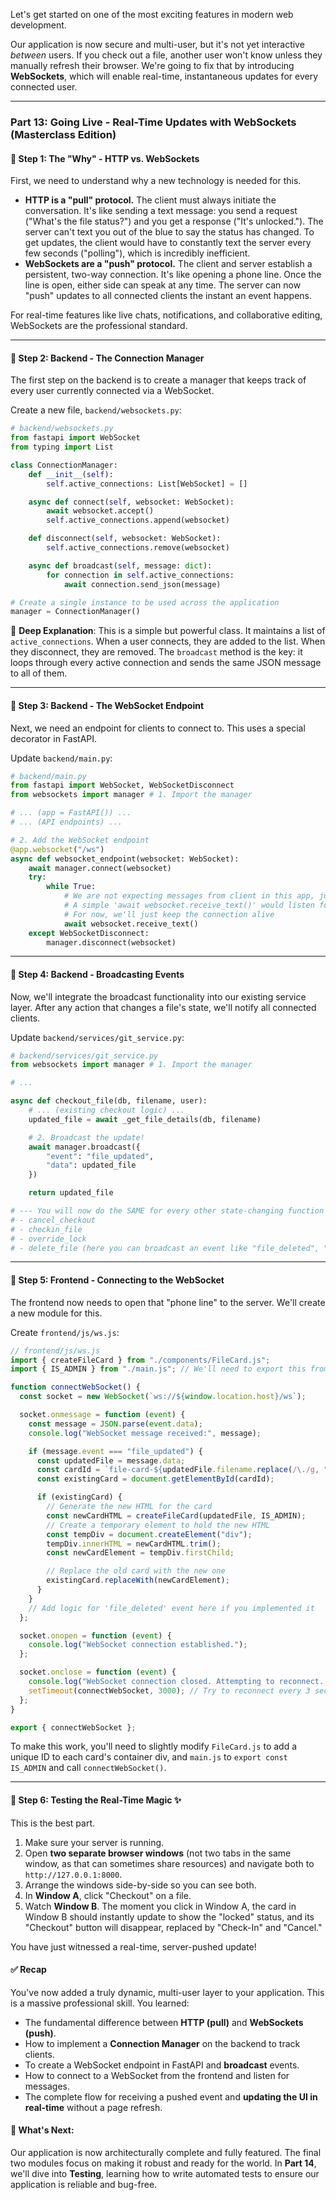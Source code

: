 Let's get started on one of the most exciting features in modern web development.

Our application is now secure and multi-user, but it's not yet interactive _between_ users. If you check out a file, another user won't know unless they manually refresh their browser. We're going to fix that by introducing **WebSockets**, which will enable real-time, instantaneous updates for every connected user.

---

### **Part 13: Going Live - Real-Time Updates with WebSockets (Masterclass Edition)**

#### **🚩 Step 1: The "Why" - HTTP vs. WebSockets**

First, we need to understand why a new technology is needed for this.

- **HTTP is a "pull" protocol.** The client must always initiate the conversation. It's like sending a text message: you send a request ("What's the file status?") and you get a response ("It's unlocked."). The server can't text you out of the blue to say the status has changed. To get updates, the client would have to constantly text the server every few seconds ("polling"), which is incredibly inefficient.
- **WebSockets are a "push" protocol.** The client and server establish a persistent, two-way connection. It's like opening a phone line. Once the line is open, either side can speak at any time. The server can now "push" updates to all connected clients the instant an event happens.

For real-time features like live chats, notifications, and collaborative editing, WebSockets are the professional standard.

---

#### **🚩 Step 2: Backend - The Connection Manager**

The first step on the backend is to create a manager that keeps track of every user currently connected via a WebSocket.

Create a new file, `backend/websockets.py`:

```python
# backend/websockets.py
from fastapi import WebSocket
from typing import List

class ConnectionManager:
    def __init__(self):
        self.active_connections: List[WebSocket] = []

    async def connect(self, websocket: WebSocket):
        await websocket.accept()
        self.active_connections.append(websocket)

    def disconnect(self, websocket: WebSocket):
        self.active_connections.remove(websocket)

    async def broadcast(self, message: dict):
        for connection in self.active_connections:
            await connection.send_json(message)

# Create a single instance to be used across the application
manager = ConnectionManager()
```

🔎 **Deep Explanation**: This is a simple but powerful class. It maintains a list of `active_connections`. When a user connects, they are added to the list. When they disconnect, they are removed. The `broadcast` method is the key: it loops through every active connection and sends the same JSON message to all of them.

---

#### **🚩 Step 3: Backend - The WebSocket Endpoint**

Next, we need an endpoint for clients to connect to. This uses a special decorator in FastAPI.

Update `backend/main.py`:

```python
# backend/main.py
from fastapi import WebSocket, WebSocketDisconnect
from websockets import manager # 1. Import the manager

# ... (app = FastAPI()) ...
# ... (API endpoints) ...

# 2. Add the WebSocket endpoint
@app.websocket("/ws")
async def websocket_endpoint(websocket: WebSocket):
    await manager.connect(websocket)
    try:
        while True:
            # We are not expecting messages from client in this app, just broadcasting
            # A simple 'await websocket.receive_text()' would listen for messages
            # For now, we'll just keep the connection alive
            await websocket.receive_text()
    except WebSocketDisconnect:
        manager.disconnect(websocket)
```

---

#### **🚩 Step 4: Backend - Broadcasting Events**

Now, we'll integrate the broadcast functionality into our existing service layer. After any action that changes a file's state, we'll notify all connected clients.

Update `backend/services/git_service.py`:

```python
# backend/services/git_service.py
from websockets import manager # 1. Import the manager

# ...

async def checkout_file(db, filename, user):
    # ... (existing checkout logic) ...
    updated_file = await _get_file_details(db, filename)

    # 2. Broadcast the update!
    await manager.broadcast({
        "event": "file_updated",
        "data": updated_file
    })

    return updated_file

# --- You will now do the SAME for every other state-changing function ---
# - cancel_checkout
# - checkin_file
# - override_lock
# - delete_file (here you can broadcast an event like "file_deleted", "data": {"filename": "..."})
```

---

#### **🚩 Step 5: Frontend - Connecting to the WebSocket**

The frontend now needs to open that "phone line" to the server. We'll create a new module for this.

Create `frontend/js/ws.js`:

```javascript
// frontend/js/ws.js
import { createFileCard } from "./components/FileCard.js";
import { IS_ADMIN } from "./main.js"; // We'll need to export this from main.js

function connectWebSocket() {
  const socket = new WebSocket(`ws://${window.location.host}/ws`);

  socket.onmessage = function (event) {
    const message = JSON.parse(event.data);
    console.log("WebSocket message received:", message);

    if (message.event === "file_updated") {
      const updatedFile = message.data;
      const cardId = `file-card-${updatedFile.filename.replace(/\./g, "-")}`;
      const existingCard = document.getElementById(cardId);

      if (existingCard) {
        // Generate the new HTML for the card
        const newCardHTML = createFileCard(updatedFile, IS_ADMIN);
        // Create a temporary element to hold the new HTML
        const tempDiv = document.createElement("div");
        tempDiv.innerHTML = newCardHTML.trim();
        const newCardElement = tempDiv.firstChild;

        // Replace the old card with the new one
        existingCard.replaceWith(newCardElement);
      }
    }
    // Add logic for 'file_deleted' event here if you implemented it
  };

  socket.onopen = function (event) {
    console.log("WebSocket connection established.");
  };

  socket.onclose = function (event) {
    console.log("WebSocket connection closed. Attempting to reconnect...");
    setTimeout(connectWebSocket, 3000); // Try to reconnect every 3 seconds
  };
}

export { connectWebSocket };
```

To make this work, you'll need to slightly modify `FileCard.js` to add a unique ID to each card's container div, and `main.js` to `export const IS_ADMIN` and call `connectWebSocket()`.

---

#### **🚩 Step 6: Testing the Real-Time Magic ✨**

This is the best part.

1.  Make sure your server is running.
2.  Open **two separate browser windows** (not two tabs in the same window, as that can sometimes share resources) and navigate both to `http://127.0.0.1:8000`.
3.  Arrange the windows side-by-side so you can see both.
4.  In **Window A**, click "Checkout" on a file.
5.  Watch **Window B**. The moment you click in Window A, the card in Window B should instantly update to show the "locked" status, and its "Checkout" button will disappear, replaced by "Check-In" and "Cancel."

You have just witnessed a real-time, server-pushed update\!

#### **✅ Recap**

You've now added a truly dynamic, multi-user layer to your application. This is a massive professional skill. You learned:

- The fundamental difference between **HTTP (pull)** and **WebSockets (push)**.
- How to implement a **Connection Manager** on the backend to track clients.
- To create a WebSocket endpoint in FastAPI and **broadcast** events.
- How to connect to a WebSocket from the frontend and listen for messages.
- The complete flow for receiving a pushed event and **updating the UI in real-time** without a page refresh.

#### **📌 What's Next:**

Our application is now architecturally complete and fully featured. The final two modules focus on making it robust and ready for the world. In **Part 14**, we'll dive into **Testing**, learning how to write automated tests to ensure our application is reliable and bug-free.
